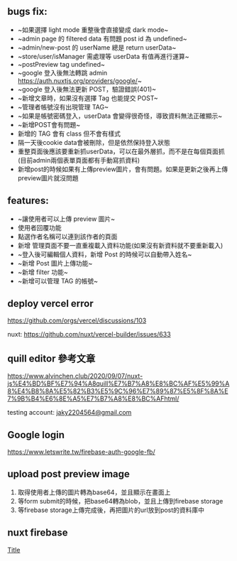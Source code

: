 ## bugs fix:

-   ~如果選擇 light mode 重整後會直接變成 dark mode~
-   ~admin page 的 filtered data 有問題 post id 為 undefined~
-   ~admin/new-post 的 userName 總是 return userData~
-   ~store/user/isManager 需處理等 userData 有值再進行運算~
-   ~postPreview tag undefined~
-   ~google 登入後無法轉跳 admin https://auth.nuxtjs.org/providers/google/~
-   ~google 登入後無法更新 POST，驗證錯誤(401)~
-   ~新增文章時，如果沒有選擇 Tag 也能提交 POST~
-   ~管理者帳號沒有出現管理 TAG~
-   ~如果是帳號密碼登入，userData 會變得很奇怪，導致資料無法正確顯示~
-  ~新增POST會有問題~
-   新增的 TAG 會有 class 但不會有樣式
-   隔一天後cookie data會被刪除，但是依然保持登入狀態
-   重整頁面後應該要重新抓userData，可以在最外層抓，而不是在每個頁面抓(目前admin兩個表單頁面都有手動寫抓資料)
-   新增post的時候如果有上傳preview圖片，會有問題。如果是更新之後再上傳preview圖片就沒問題


## features:
-   ~讓使用者可以上傳 preview 圖片~
-   使用者回覆功能
-   點選作者名稱可以連到該作者的頁面
-   新增 管理頁面不要一直重複載入資料功能(如果沒有新資料就不要重新載入)
-   ~登入後可編輯個人資料，新增 Post 的時候可以自動帶入姓名~
-   ~新增 Post 圖片上傳功能~
-   ~新增 filter 功能~
-   ~新增可以管理 TAG 的帳號~

## deploy vercel error

https://github.com/orgs/vercel/discussions/103

nuxt:
https://github.com/nuxt/vercel-builder/issues/633

## quill editor 參考文章

https://www.alvinchen.club/2020/09/07/nuxt-js%E4%BD%BF%E7%94%A8quill%E7%B7%A8%E8%BC%AF%E5%99%A8%E4%B8%8A%E5%82%B3%E5%9C%96%E7%89%87%E5%8F%8A%E7%9B%B4%E6%8E%A5%E7%B7%A8%E8%BC%AFhtml/

testing account: jaky2204564@gmail.com

## Google login
https://www.letswrite.tw/firebase-auth-google-fb/


## upload post preview image
1. 取得使用者上傳的圖片轉為base64，並且顯示在畫面上
2. 等form submit的時候，把base64轉為blob，並且上傳到firebase storage
3. 等firebase storage上傳完成後，再把圖片的url放到post的資料庫中

## nuxt firebase
[Title](https://firebase.nuxtjs.org/guide/usage.html)